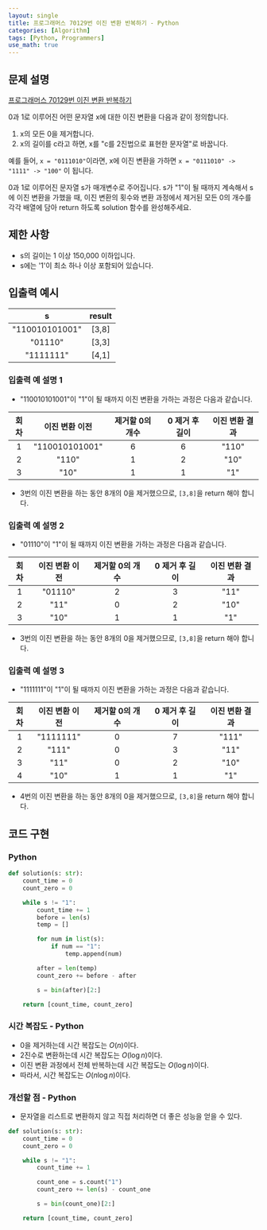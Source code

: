 ```yaml
---
layout: single
title: 프로그래머스 70129번 이진 변환 반복하기 - Python
categories: [Algorithm]
tags: [Python, Programmers]
use_math: true
---
```


## 문제 설명
[프로그래머스 70129번 이진 변환 반복하기](https://school.programmers.co.kr/learn/courses/30/lessons/70129)

0과 1로 이루어진 어떤 문자열 x에 대한 이진 변환을 다음과 같이 정의합니다.

1. x의 모든 0을 제거합니다.
2. x의 길이를 c라고 하면, x를 "c를 2진법으로 표현한 문자열"로 바꿉니다.

예를 들어, `x = "0111010"`이라면, x에 이진 변환을 가하면 `x = "0111010" -> "1111" -> "100"` 이 됩니다.

0과 1로 이루어진 문자열 s가 매개변수로 주어집니다. s가 "1"이 될 때까지 계속해서 s에 이진 변환을 가했을 때, 이진 변환의 횟수와 변환 과정에서 제거된 모든 0의 개수를 각각 배열에 담아 return 하도록 solution 함수를 완성해주세요.

## 제한 사항

* s의 길이는 1 이상 150,000 이하입니다.
* s에는 '1'이 최소 하나 이상 포함되어 있습니다.

## 입출력 예시

|       s        | result  |
|:--------------:|:-------:|
| "110010101001" | \[3,8\] |
|    "01110"     | \[3,3\] |
|   "1111111"    | \[4,1\] |

### 입출력 예 설명 1

* "110010101001"이 "1"이 될 때까지 이진 변환을 가하는 과정은 다음과 같습니다.

| 회차 |    	이진 변환 이전    | 	제거할 0의 개수 | 	0 제거 후 길이 | 	이진 변환 결과 |
|:--:|:---------------:|:----------:|:----------:|:---------:|
| 1  | 	"110010101001" |     	6     |     	6     |  	"110"   |
| 2  |     	"110"      |     	1     |     	2     |   	"10"   |
| 3  |      	"10"      |     	1     |     	1     |   	"1"    |

* 3번의 이진 변환을 하는 동안 8개의 0을 제거했으므로, `[3,8]`을 return 해야 합니다.

### 입출력 예 설명 2

* "01110"이 "1"이 될 때까지 이진 변환을 가하는 과정은 다음과 같습니다.

| 회차 | 	이진 변환 이전 | 	제거할 0의 개수 | 	0 제거 후 길이 | 	이진 변환 결과 |
|:--:|:---------:|:----------:|:----------:|:---------:|
| 1  | 	"01110"  |     	2     |     	3     |   	"11"   |
| 2  |   	"11"   |     	0     |     	2     |   	"10"   |
| 3  |   	"10"   |     	1     |     	1     |   	"1"    |

* 3번의 이진 변환을 하는 동안 8개의 0을 제거했으므로, `[3,8]`을 return 해야 합니다.

### 입출력 예 설명 3

* "1111111"이 "1"이 될 때까지 이진 변환을 가하는 과정은 다음과 같습니다.

| 회차 | 	이진 변환 이전  | 	제거할 0의 개수 | 	0 제거 후 길이 | 	이진 변환 결과 |
|:--:|:----------:|:----------:|:----------:|:---------:|
| 1  | 	"1111111" |     	0     |     	7     |  	"111"   |
| 2  |   	"111"   |     	0     |     	3     |   	"11"   |
| 3  |   	"11"    |     	0     |     	2     |   	"10"   |
| 4  |   	"10"    |     	1     |     	1     |   	"1"    |

* 4번의 이진 변환을 하는 동안 8개의 0을 제거했으므로, `[3,8]`을 return 해야 합니다.

## 코드 구현

### Python

```python
def solution(s: str):
    count_time = 0
    count_zero = 0

    while s != "1":
        count_time += 1
        before = len(s)
        temp = []

        for num in list(s):
            if num == "1":
                temp.append(num)

        after = len(temp)
        count_zero += before - after

        s = bin(after)[2:]

    return [count_time, count_zero]
```

### 시간 복잡도 - Python

* 0을 제거하는데 시간 복잡도는 $O(n)$이다.
* 2진수로 변환하는데 시간 복잡도는 $O(\log n)$이다.
* 이진 변환 과정에서 전체 반복하는데 시간 복잡도는 $O(\log n)$이다.
* 따라서, 시간 복잡도는 $O(n \log n)$이다.

### 개선할 점 - Python

* 문자열을 리스트로 변환하지 않고 직접 처리하면 더 좋은 성능을 얻을 수 있다.

```python
def solution(s: str):
    count_time = 0
    count_zero = 0

    while s != "1":
        count_time += 1

        count_one = s.count("1")
        count_zero += len(s) - count_one

        s = bin(count_one)[2:]

    return [count_time, count_zero]
```